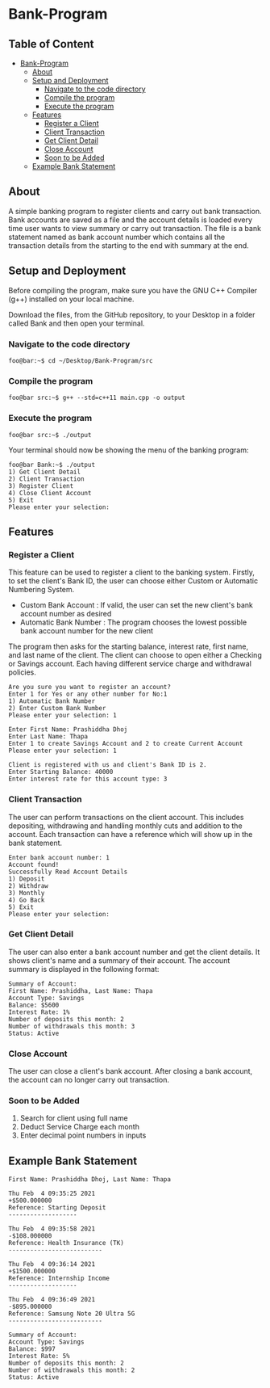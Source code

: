 
# Bank-Program

## Table of Content

- [Bank-Program](#bank-program)
  * [About](#about)
  * [Setup and Deployment](#setup-and-deployment)
    + [Navigate to the code directory](#navigate-to-the-code-directory)
    + [Compile the program](#compile-the-program)
    + [Execute the program](#execute-the-program)
  * [Features](#features)
    + [Register a Client](#register-a-client)
    + [Client Transaction](#client-transaction)
    + [Get Client Detail](#get-client-detail)
    + [Close Account](#close-account)
    + [Soon to be Added](#soon-to-be-added)
  * [Example Bank Statement](#example-bank-statement)

## About
A simple banking program to register clients and carry out bank transaction. Bank accounts are saved as a file and the account details is loaded every time user wants to view summary or carry out transaction. The file is a bank statement named as bank account number which contains all the transaction details from the starting to the end with summary at the end.

## Setup and Deployment

Before compiling the program, make sure you have the GNU C++ Compiler (g++) installed on your local machine.

Download the files, from the GitHub repository, to your Desktop in a folder called Bank and then open your terminal. 

### Navigate to the code directory
```console
foo@bar:~$ cd ~/Desktop/Bank-Program/src
```

### Compile the program
```console
foo@bar src:~$ g++ --std=c++11 main.cpp -o output
```
### Execute the program
```console
foo@bar src:~$ ./output
```

Your terminal should now be showing the menu of the banking program:
```console
foo@bar Bank:~$ ./output
1) Get Client Detail
2) Client Transaction
3) Register Client
4) Close Client Account 
5) Exit
Please enter your selection:
```


## Features

### Register a Client

This feature can be used to register a client to the banking system. Firstly, to set the client's Bank ID, the user can choose either Custom or Automatic Numbering System.

- Custom Bank Account : If valid, the user can set the new client's bank account number as desired
- Automatic Bank Number : The program chooses the lowest possible bank account number for the new client

The program then asks for the starting balance, interest rate, first name, and last name of the client. The client can choose to open either a Checking or Savings account. Each having different service charge and withdrawal policies.

```console
Are you sure you want to register an account?
Enter 1 for Yes or any other number for No:1
1) Automatic Bank Number
2) Enter Custom Bank Number
Please enter your selection: 1

Enter First Name: Prashiddha Dhoj
Enter Last Name: Thapa
Enter 1 to create Savings Account and 2 to create Current Account
Please enter your selection: 1

Client is registered with us and client's Bank ID is 2.
Enter Starting Balance: 40000
Enter interest rate for this account type: 3
```
  
### Client Transaction

The user can perform transactions on the client account. This includes depositing, withdrawing and handling monthly cuts and addition to the account. Each transaction can have a reference which will show up in the bank statement.

```console
Enter bank account number: 1
Account found!
Successfully Read Account Details
1) Deposit 
2) Withdraw 
3) Monthly 
4) Go Back 
5) Exit
Please enter your selection:
```
  
### Get Client Detail

The user can also enter a bank account number and get the client details. It shows client's name and a summary of their account. The account summary is displayed in the following format:

```console
Summary of Account:
First Name: Prashiddha, Last Name: Thapa
Account Type: Savings
Balance: $5600
Interest Rate: 1%
Number of deposits this month: 2
Number of withdrawals this month: 3
Status: Active
```

### Close Account
  
The user can close a client's bank account. After closing a bank account, the account can no longer carry out transaction.
  
### Soon to be Added

1) Search for client using full name
2) Deduct Service Charge each month
3) Enter decimal point numbers in inputs

## Example Bank Statement

``` 
First Name: Prashiddha Dhoj, Last Name: Thapa

Thu Feb  4 09:35:25 2021
+$500.000000
Reference: Starting Deposit
-------------------

Thu Feb  4 09:35:58 2021
-$108.000000
Reference: Health Insurance (TK)
--------------------------

Thu Feb  4 09:36:14 2021
+$1500.000000
Reference: Internship Income
-------------------

Thu Feb  4 09:36:49 2021
-$895.000000
Reference: Samsung Note 20 Ultra 5G
--------------------------

Summary of Account:
Account Type: Savings
Balance: $997
Interest Rate: 5%
Number of deposits this month: 2
Number of withdrawals this month: 2
Status: Active
``` 
